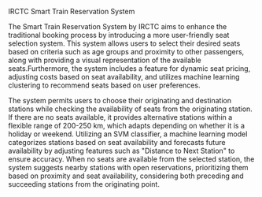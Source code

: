 IRCTC Smart Train Reservation System

The Smart Train Reservation System by IRCTC aims to enhance the traditional booking process by introducing a more user-friendly seat selection system. This system allows users to select their desired seats based on criteria such as age groups and proximity to other passengers, along with providing a visual representation of the available seats.Furthermore, the system includes a feature for dynamic seat pricing, adjusting costs based on seat availability, and utilizes machine learning clustering to recommend seats based on user preferences.

The system permits users to choose their originating and destination stations while checking the availability of seats from the originating station. If there are no seats available, it provides alternative stations within a flexible range of 200-250 km, which adapts depending on whether it is a holiday or weekend. Utilizing an SVM classifier, a machine learning model categorizes stations based on seat availability and forecasts future availability by adjusting features such as "Distance to Next Station" to ensure accuracy. When no seats are available from the selected station, the system suggests nearby stations with open reservations, prioritizing them based on proximity and seat availability, considering both preceding and succeeding stations from the originating point.
